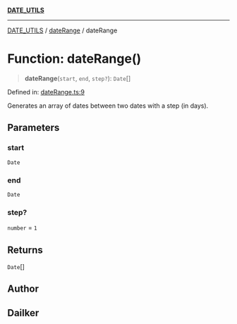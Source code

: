 [**DATE_UTILS**](../../README.md)

***

[DATE_UTILS](../../README.md) / [dateRange](../README.md) / dateRange

# Function: dateRange()

> **dateRange**(`start`, `end`, `step?`): `Date`[]

Defined in: [dateRange.ts:9](https://github.com/dailker/everyutil/blob/2581c2d178bc530a012cdac45251b2404ba4d9ac/src/date/dateRange.ts#L9)

Generates an array of dates between two dates with a step (in days).

## Parameters

### start

`Date`

### end

`Date`

### step?

`number` = `1`

## Returns

`Date`[]

## Author

## Dailker
